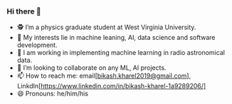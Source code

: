 ### Hi there 👋

<!--
**kharelb/kharelb** is a ✨ _special_ ✨ repository because its `README.md` (this file) appears on your GitHub profile.

Here are some ideas to get you started:

- 🔭 I’m currently working on ...
- 🌱 I’m currently learning ...
- 👯 I’m looking to collaborate on ...
- 🤔 I’m looking for help with ...
- 💬 Ask me about ...
- 📫 How to reach me: ...
- 😄 Pronouns: ...
- ⚡ Fun fact: ...
-->
- 🕵️ I’m a physics graduate student at West Virginia University.
- 🌱 My interests lie in machine leaning, AI, data science and software development.
- 🔭 I am working in implementing machine learning in radio astronomical data.
- 👯 I’m looking to collaborate on any ML, AI projects.
- 📫 How to reach me: email[bikash.kharel2019@gmail.com], LinkdIn[https://www.linkedin.com/in/bikash-kharel-1a9289206/]
- 😄 Pronouns: he/him/his
  
